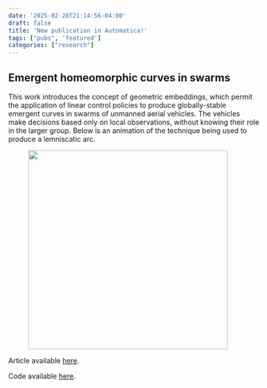 ```yaml
---
date: '2025-02-28T21:14:56-04:00'
draft: false
title: 'New publication in Automatica!'
tags: ["pubs", 'featured']
categories: ["research"]
---
```


## Emergent homeomorphic curves in swarms

This work introduces the concept of geometric embeddings, which permit the application of linear control policies to produce globally-stable emergent curves in swarms of unmanned aerial vehicles. The vehicles make decisions based only on local observations, without knowing their role in the larger group. Below is an animation of the technique being used to produce a lemniscatic arc. 

<figure>
  <img src="/img/2025/animation3D_cool.gif" alt="" style="width: 400px; height: auto">
</figure>


Article available [here](https://doi.org/10.1016/j.automatica.2025.112221).

Code available [here](https://github.com/tjards/multi-agent_sim).
